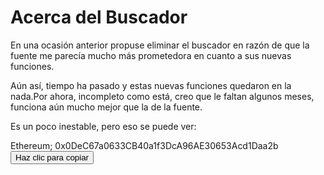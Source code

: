 # Acerca del Buscador

En una ocasión anterior propuse eliminar el buscador en razón de que la fuente me parecía mucho más prometedora en cuanto a sus nuevas funciones.

Aún así, tiempo ha pasado y estas nuevas funciones quedaron en la nada.Por ahora, incompleto como está, creo que le faltan algunos meses, funciona aún mucho mejor que la de la fuente.

Es un poco inestable, pero eso se puede ver:

<p>Ethereum; <span id="numero">0x0DeC67a0633CB40a1f3DcA96AE30653Acd1Daa2b</span>
    <button onclick="copiarNumero()">Haz clic para copiar</button>
  </p>

  <script>
    function copiarNumero() {
      const numero = document.getElementById("numero").textContent;
      navigator.clipboard.writeText(numero).then(() => {
        alert("Dirección ETH copiado al portapapeles: " + numero);
      }).catch(err => {
        alert("Error al copiar: " + err);
      });
    }
  </script>


